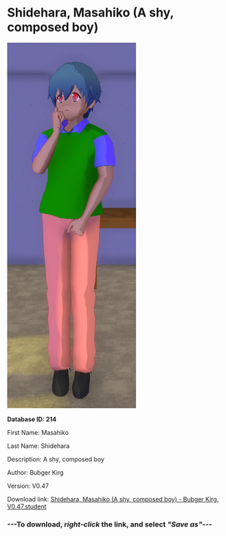 # Shidehara, Masahiko (A shy, composed boy)

<img src="https://raw.githubusercontent.com/Arbiter1223/Daigaku-Gurashi-Custom-Students/master/Students/Files/Shidehara%2C%20Masahiko%20(A%20shy%2C%20composed%20boy).png" title="Shidehara, Masahiko (A shy, composed boy) - Bubger Kirg, V0.47">

**Database ID: 214**

First Name: Masahiko

Last Name: Shidehara

Description: A shy, composed boy

Author: Bubger Kirg

Version: V0.47

Download link: <a href="https://raw.githubusercontent.com/Arbiter1223/Daigaku-Gurashi-Custom-Students/master/Students/Files/Shidehara%2C%20Masahiko%20(A%20shy%2C%20composed%20boy)%20-%20Bubger%20Kirg%2C%20V0.47.student">Shidehara, Masahiko (A shy, composed boy) - Bubger Kirg, V0.47.student</a>

### ---**To download, _right-click_ the link, and select _"Save as"_**---
